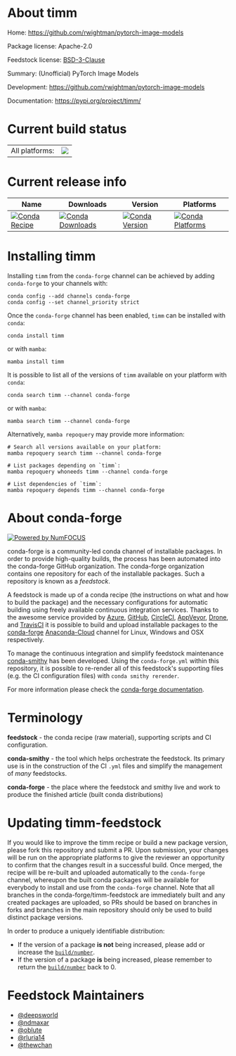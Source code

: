 About timm
==========

Home: https://github.com/rwightman/pytorch-image-models

Package license: Apache-2.0

Feedstock license: [BSD-3-Clause](https://github.com/conda-forge/timm-feedstock/blob/main/LICENSE.txt)

Summary: (Unofficial) PyTorch Image Models

Development: https://github.com/rwightman/pytorch-image-models

Documentation: https://pypi.org/project/timm/

Current build status
====================


<table><tr><td>All platforms:</td>
    <td>
      <a href="https://dev.azure.com/conda-forge/feedstock-builds/_build/latest?definitionId=10284&branchName=main">
        <img src="https://dev.azure.com/conda-forge/feedstock-builds/_apis/build/status/timm-feedstock?branchName=main">
      </a>
    </td>
  </tr>
</table>

Current release info
====================

| Name | Downloads | Version | Platforms |
| --- | --- | --- | --- |
| [![Conda Recipe](https://img.shields.io/badge/recipe-timm-green.svg)](https://anaconda.org/conda-forge/timm) | [![Conda Downloads](https://img.shields.io/conda/dn/conda-forge/timm.svg)](https://anaconda.org/conda-forge/timm) | [![Conda Version](https://img.shields.io/conda/vn/conda-forge/timm.svg)](https://anaconda.org/conda-forge/timm) | [![Conda Platforms](https://img.shields.io/conda/pn/conda-forge/timm.svg)](https://anaconda.org/conda-forge/timm) |

Installing timm
===============

Installing `timm` from the `conda-forge` channel can be achieved by adding `conda-forge` to your channels with:

```
conda config --add channels conda-forge
conda config --set channel_priority strict
```

Once the `conda-forge` channel has been enabled, `timm` can be installed with `conda`:

```
conda install timm
```

or with `mamba`:

```
mamba install timm
```

It is possible to list all of the versions of `timm` available on your platform with `conda`:

```
conda search timm --channel conda-forge
```

or with `mamba`:

```
mamba search timm --channel conda-forge
```

Alternatively, `mamba repoquery` may provide more information:

```
# Search all versions available on your platform:
mamba repoquery search timm --channel conda-forge

# List packages depending on `timm`:
mamba repoquery whoneeds timm --channel conda-forge

# List dependencies of `timm`:
mamba repoquery depends timm --channel conda-forge
```


About conda-forge
=================

[![Powered by
NumFOCUS](https://img.shields.io/badge/powered%20by-NumFOCUS-orange.svg?style=flat&colorA=E1523D&colorB=007D8A)](https://numfocus.org)

conda-forge is a community-led conda channel of installable packages.
In order to provide high-quality builds, the process has been automated into the
conda-forge GitHub organization. The conda-forge organization contains one repository
for each of the installable packages. Such a repository is known as a *feedstock*.

A feedstock is made up of a conda recipe (the instructions on what and how to build
the package) and the necessary configurations for automatic building using freely
available continuous integration services. Thanks to the awesome service provided by
[Azure](https://azure.microsoft.com/en-us/services/devops/), [GitHub](https://github.com/),
[CircleCI](https://circleci.com/), [AppVeyor](https://www.appveyor.com/),
[Drone](https://cloud.drone.io/welcome), and [TravisCI](https://travis-ci.com/)
it is possible to build and upload installable packages to the
[conda-forge](https://anaconda.org/conda-forge) [Anaconda-Cloud](https://anaconda.org/)
channel for Linux, Windows and OSX respectively.

To manage the continuous integration and simplify feedstock maintenance
[conda-smithy](https://github.com/conda-forge/conda-smithy) has been developed.
Using the ``conda-forge.yml`` within this repository, it is possible to re-render all of
this feedstock's supporting files (e.g. the CI configuration files) with ``conda smithy rerender``.

For more information please check the [conda-forge documentation](https://conda-forge.org/docs/).

Terminology
===========

**feedstock** - the conda recipe (raw material), supporting scripts and CI configuration.

**conda-smithy** - the tool which helps orchestrate the feedstock.
                   Its primary use is in the construction of the CI ``.yml`` files
                   and simplify the management of *many* feedstocks.

**conda-forge** - the place where the feedstock and smithy live and work to
                  produce the finished article (built conda distributions)


Updating timm-feedstock
=======================

If you would like to improve the timm recipe or build a new
package version, please fork this repository and submit a PR. Upon submission,
your changes will be run on the appropriate platforms to give the reviewer an
opportunity to confirm that the changes result in a successful build. Once
merged, the recipe will be re-built and uploaded automatically to the
`conda-forge` channel, whereupon the built conda packages will be available for
everybody to install and use from the `conda-forge` channel.
Note that all branches in the conda-forge/timm-feedstock are
immediately built and any created packages are uploaded, so PRs should be based
on branches in forks and branches in the main repository should only be used to
build distinct package versions.

In order to produce a uniquely identifiable distribution:
 * If the version of a package **is not** being increased, please add or increase
   the [``build/number``](https://docs.conda.io/projects/conda-build/en/latest/resources/define-metadata.html#build-number-and-string).
 * If the version of a package **is** being increased, please remember to return
   the [``build/number``](https://docs.conda.io/projects/conda-build/en/latest/resources/define-metadata.html#build-number-and-string)
   back to 0.

Feedstock Maintainers
=====================

* [@deepsworld](https://github.com/deepsworld/)
* [@ndmaxar](https://github.com/ndmaxar/)
* [@oblute](https://github.com/oblute/)
* [@rluria14](https://github.com/rluria14/)
* [@thewchan](https://github.com/thewchan/)

